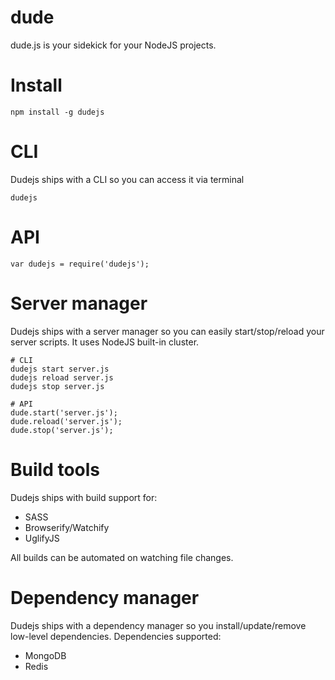 dude
====

dude.js is your sidekick for your NodeJS projects.

# Install

    npm install -g dudejs

# CLI

Dudejs ships with a CLI so you can access it via terminal

    dudejs

# API

    var dudejs = require('dudejs');

# Server manager

Dudejs ships with a server manager so you can easily start/stop/reload your server scripts. It uses NodeJS built-in cluster.

    # CLI
    dudejs start server.js
    dudejs reload server.js
    dudejs stop server.js

    # API
    dude.start('server.js');
    dude.reload('server.js');
    dude.stop('server.js');

# Build tools

Dudejs ships with build support for:

- SASS
- Browserify/Watchify
- UglifyJS

All builds can be automated on watching file changes.

# Dependency manager

Dudejs ships with a dependency manager so you install/update/remove low-level dependencies. Dependencies supported:

- MongoDB
- Redis